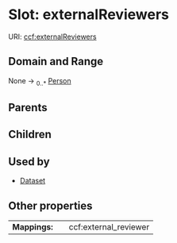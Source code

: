 
# Slot: externalReviewers



URI: [ccf:externalReviewers](http://purl.org/ccf/externalReviewers)


## Domain and Range

None &#8594;  <sub>0..\*</sub> [Person](Person.md)

## Parents


## Children


## Used by

 * [Dataset](Dataset.md)

## Other properties

|  |  |  |
| --- | --- | --- |
| **Mappings:** | | ccf:external_reviewer |